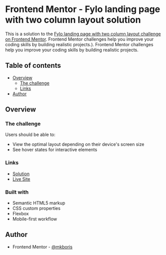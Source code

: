 # Frontend Mentor - Fylo landing page with two column layout solution

This is a solution to the [Fylo landing page with two column layout challenge on Frontend Mentor](https://www.frontendmentor.io/challenges/fylo-landing-page-with-two-column-layout-5ca5ef041e82137ec91a50f5). Frontend Mentor challenges help you improve your coding skills by building realistic projects.). Frontend Mentor challenges help you improve your coding skills by building realistic projects.

## Table of contents

- [Overview](#overview)
  - [The challenge](#the-challenge)
  - [Links](#links)
- [Author](#author)

## Overview

### The challenge

Users should be able to:

- View the optimal layout depending on their device's screen size
- See hover states for interactive elements

### Links

- [Solution](https://github.com/mkboris/fylo-landing-page)
- [Live Site](https://fylo-landing-page-orcin.vercel.app/)

### Built with

- Semantic HTML5 markup
- CSS custom properties
- Flexbox
- Mobile-first workflow

## Author

- Frontend Mentor - [@mkboris](https://www.frontendmentor.io/profile/mkboris)
